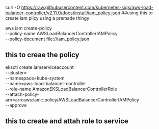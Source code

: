 curl -O https://raw.githubusercontent.com/kubernetes-sigs/aws-load-balancer-controller/v2.11.0/docs/install/iam_policy.json
##using this to create iam plicy using a premade thingy


aws iam create-policy \
    --policy-name AWSLoadBalancerControllerIAMPolicy \
    --policy-document file://iam_policy.json

## this to creae the policy


eksctl create iamserviceaccount \
  --cluster=<your-cluster-name> \
  --namespace=kube-system \
  --name=aws-load-balancer-controller \
  --role-name AmazonEKSLoadBalancerControllerRole \
  --attach-policy-arn=arn:aws:iam::<your-aws-account-id>:policy/AWSLoadBalancerControllerIAMPolicy \
  --approve

  ## this to create and attah role to service